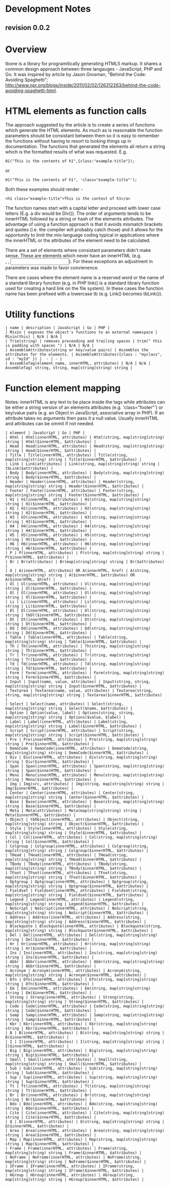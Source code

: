 Development Notes
=================
revision 0.0.2
--------------

# Overview

tbone is a library for programitically generating HTML5 markup. It shares a common design approach between three langauges - JavaScript, PHP and Go. It was inspired by article by Jason Grosman, "Behind the Code: Avoiding Spaghetti"; http://www.npr.org/blogs/inside/2011/02/02/126312263/behind-the-code-avoiding-spaghetti-html.

# HTML elements as function calls

The approach suggested by the article is to create a series of functions which generate the HTML elements. As much as is reasonable the function parameters should be consistant between them so it is easy to remember the functions without having to resort to looking things up in documentation. The functions that generated the elements all return a string which is the formatted results of what was requested. E.g.

    H1("This is the contents of h1",{class:"example-title"});

or

    H1("This is the contents of h1", 'class="example-title"');

Both these examples should render -

    <h1 class="example-title">This is the contest of h1</a>

The function names start with a capital letter and proceed with lower case letters (E.g. a div would be Div()). The order of arguments tends to be innerHTML followed by a string or hash of the elements attributes. The advantage of using a function approach is that it avoids mismatch brackets and quotes (i.e. the compiler will probably catch those) and it allows for the opportunity to limit the mix-language coding typical in applications where the innerHTML or the attributes of the element need to be calculated.

There are a set of elements where consistant parameters didn't make sense. These are elements which never have an innerHTML (e.g. <br />, <img />, <input />). For these exceptions an adjustment in parameters was made to favor convienence.

There are cases where the element name is a reserved word or the name of a standard library function (e.g. in PHP link() is a standard library function used for creating a hard link on the file system). In these cases the function name has been prefixed with a lowercase tb (e.g. Link() becomes tbLink()).

# Utility functions

    | name | description | JavaScript | Go | PHP |
    | Mixin | exposes the object's functions to an external namespace | Mixin(this) | N/A | N/A |
    | Trim(string) | removes preceeding and trailing spaces | trim(" this is padding with spaces ") | N/A | N/A |
    | AssembleAttributes(string or key/value pairs) | Assembles the attributes for the elements. | AssembleAttributes({class : "myclass", id : "myId" }) |  - | - |
    | AssembleTag(element_name, innerHTML, attributes) | N/A | N/A | AssembleTag( string, string, map[string]string) string |


# Function element mapping

Notes: innerHTML is any text to be place inside the tags while attributes can be either a string version of an elements attributes (e.g. 'class="footer"') or key/value pairs (e.g. an Object in JavaScript, associative array in PHP). If an attribute takes no arguments then pass it a null value. Usually innerHTML and attributes can be ommit if not needed.

    | element | JavaScript | Go | PHP |
    | Html | Html(innerHTML, attributes) | Html(string, map[string]string) string | Html($innerHTML, $attributes) |
    | Head | Head(innerHTML, attributes) | Head(string, map[string]string) string | Head($innerHTML, $attributes) |
    | Title | Title(innerHTML, attributes) | Title(string, map[string]string) string | Title($innerHTML, $attributes) |
    | Link | Link(attributes) | Link(string, map[string]string) string | tbLink($attributes) |
    | Body | Body(innerHTML, attributes) | Body(string, map[string]string) string | Body($innerHTML, $attributes) |
    | Header | Header(innerHTML, attributes) | Header(string, map[string]string) string | Header($innerHTML, $attributes) |
    | Footer | Footer(innerHTML, attributes) | Footer(string, map[string]string) string | Footer($innerHTML, $attributes) |
    | H1 | H1(innerHTML, attributes) | H1(string, map[string]string) string | H1($innerHTML, $attributes) |
    | H2 | H2(innerHTML, attributes) | H2(string, map[string]string) string | H2($innerHTML, $attributes) |
    | H3 | H3(innerHTML, attributes) | H3(string, map[string]string) string | H3($innerHTML, $attributes) |
    | H4 | H4(innerHTML, attributes) | H4(string, map[string]string) string | H4($innerHTML, $attributes) |
    | H5 | H5(innerHTML, attributes) | H5(string, map[string]string) string | H5($innerHTML, $attributes) |
    | H6 | H6(innerHTML, attributes) | H6(string, map[string]string) string | H6($innerHTML, $attributes) |
    | P | P(innerHTML, attributes) | P(string, map[string]string) string | P($innerHTML, $attributes) |
    | Br | Br(attributes) | Br(map[string]string) string | Br($attributes) |
    | A | A(innerHTML, attributes) OR A(innerHTML, href) | A(string, map[string]string) string | A($innerHTML, $attributes) OR A($innerHTML, $href) |
    | Ul | Ul(innerHTML, attributes) | Ul(string, map[string]string) string | Ul($innerHTML, $attributes) |
    | Ol | Ol(innerHTML, attributes) | Ol(string, map[string]string) string | Ol($innerHTML, $attributes) |
    | Li | Li(innerHTML, attributes) | Li(string, map[string]string) string | Li($innerHTML, $attributes) |
    | Dl | Dl(innerHTML, attributes) | Dl(string, map[string]string) string | tbDl($innerHTML, $attributes) |
    | Dt | Dt(innerHTML, attributes) | Dt(string, map[string]string) string | Dt($innerHTML, $attributes) |
    | Dd | Dd(innerHTML, attributes) | Dd(string, map[string]string) string | Dd($innerHTML, $attributes) |
    | Table | Table(innerHTML, attributes) | Table(string, map[string]string) string | Table($innerHTML, $attributes) |
    | Th | Th(innerHTML, attributes) | Th(string, map[string]string) string | Th($innerHTML, $attributes) |
    | Tr | Tr(innerHTML, attributes) | Tr(string, map[string]string) string | Tr($innerHTML, $attributes) |
    | Td | Td(innerHTML, attributes) | Td(string, map[string]string) string | Td($innerHTML, $attributes) |
    | Form | Form(innerHTML, attributes) | Form(string, map[string]string) string | Form($innerHTML, $attributes) |
    | Input | Input(name, value, attributes) | Input(string, string, map[string]string) string | Input($innerHTML, $attributes) |
    | Textarea | Textarea(name, value, attributes) | Textarea(string, string, map[string]string) string | Textarea($innerHTML, $attributes) |
    | Select | Select(name, attributes) | Select(string, map[string]string) string | Select($name, $attributes) |
    | Option | Option(value, label) | Options(string, string, map[string]string) string | Options($value, $label) |
    | Label | Label(innerHTML, attributes) | Label(string, map[string]string) string | Label($innerHTML, $attributes) |
    | Script | Script(innerHTML, attributes) | Script(string, map[string]string) string | Script($innerHTML, $attributes) |
    | Pre | Pre(innerHTML, attributes) | Pre(string, map[string]string) string | Pre($innerHTML, $attributes) |
    | DemoCode | DemoCode(innerHTML, attributes) | DemoCode(string, map[string]string) string | DemoCode($innerHTML, $attributes) |
    | Div | Div(innerHTML, attributes) | Div(string, map[string]string) string | Div($innerHTML, $attributes) |
    | Span | Span(innerHTML, attributes) | Span(string, map[string]string) string | Span($innerHTML, $attributes) |
    | Menu | Menu(innerHTML, attributes) | Menu(string, map[string]string) string | Menu($innerHTML, $attributes) |
    | Img | Img(src, attributes) | Img(string, map[string]string) string | Img($innerHTML, $attributes) |
    | Center | Center(innerHTML, attributes) | Center(string, map[string]string) string | Center($innerHTML, $attributes) |
    | Base | Base(innerHTML, attributes) | Base(string, map[string]string) string | Base($innerHTML, $attributes) |
    | Meta | Meta(attributes) | Meta(map[string]string) string | Meta($innerHTML, $attributes) |
    | Object | tbObject(innerHTML, attributes) | Object(string, map[string]string) string | Object($innerHTML, $attributes) |
    | Style | Style(innerHTML, attributes) | Style(string, map[string]string) string | Style($innerHTML, $attributes) |
    | Col | Col(innerHTML, attributes) | Col(string, map[string]string) string | Col($innerHTML, $attributes) |
    | Colgroup | Colgroup(innerHTML, attributes) | Colgroup(string, map[string]string) string | Colgroup($innerHTML, $attributes) |
    | THead | THead(innerHTML, attributes) | THead(string, map[string]string) string | THead($innerHTML, $attributes) |
    | TBody | TBody(innerHTML, attributes) | TBody(string, map[string]string) string | TBody($innerHTML, $attributes) |
    | TFoot | TFoot(innerHTML, attributes) | TFoot(string, map[string]string) string | TFoot($innerHTML, $attributes) |
    | Optgroup | Optgroup(innerHTML, attributes) | Optgroup(string, map[string]string) string | Optgroup($innerHTML, $attributes) |
    | Fieldset | Fieldset(innerHTML, attributes) | Fieldset(string, map[string]string) string | Fieldset($innerHTML, $attributes) |
    | Legend | Legend(innerHTML, attributes) | Legend(string, map[string]string) string | Legend($innerHTML, $attributes) |
    | NoScript | NoScript(innerHTML, attributes) | NoScript(string, map[string]string) string | NoScript($innerHTML, $attributes) |
    | Address | Address(innerHTML, attributes) | Address(string, map[string]string) string | Address($innerHTML, $attributes) |
    | Blockquote | Blockquote(innerHTML, attributes) | Blockquote(string, map[string]string) string | Blockquote($innerHTML, $attributes) |
    | Del | Del(innerHTML, attributes) | Del(string, map[string]string) string | Del($innerHTML, $attributes) |
    | Hr | Hr(innerHTML, attributes) | Hr(string, map[string]string) string | Hr($innerHTML, $attributes) |
    | Ins | Ins(innerHTML, attributes) | Ins(string, map[string]string) string | Ins($innerHTML, $attributes) |
    | Abbr | Abbr(innerHTML, attributes) | Abbr(string, map[string]string) string | Abbr($innerHTML, $attributes) |
    | Acronym | Acronym(innerHTML, attributes) | Acronym(string, map[string]string) string | Acronym($innerHTML, $attributes) |
    | Dfn | Dfn(innerHTML, attributes) | Dfn(string, map[string]string) string | Dfn($innerHTML, $attributes) |
    | Em | Em(innerHTML, attributes) | Em(string, map[string]string) string | Em($innerHTML, $attributes) |
    | Strong | Strong(innerHTML, attributes) | Strong(string, map[string]string) string | Strong($innerHTML, $attributes) |
    | Code | Code(innerHTML, attributes) | Code(string, map[string]string) string | Code($innerHTML, $attributes) |
    | Samp | Samp(innerHTML, attributes) | Samp(string, map[string]string) string | Samp($innerHTML, $attributes) |
    | Kbr | Kbr(innerHTML, attributes) | Kbr(string, map[string]string) string | Kbr($innerHTML, $attributes) |
    | B | B(innerHTML, attributes) | B(string, map[string]string) string | B($innerHTML, $attributes) |
    | I | I(innerHTML, attributes) | I(string, map[string]string) string | I($innerHTML, $attributes) |
    | Big | Big(innerHTML, attributes) | Big(string, map[string]string) string | Big($innerHTML, $attributes) |
    | Small | Small(innerHTML, attributes) | Small(string, map[string]string) string | Small($innerHTML, $attributes) |
    | Sub | Sub(innerHTML, attributes) | Sub(string, map[string]string) string | Sub($innerHTML, $attributes) |
    | Sup | Sup(innerHTML, attributes) | Sup(string, map[string]string) string | Sup($innerHTML, $attributes) |
    | Tt | Tt(innerHTML, attributes) | Tt(string, map[string]string) string | Tt($innerHTML, $attributes) |
    | Br | Br(innerHTML, attributes) | Br(string, map[string]string) string | Br($innerHTML, $attributes) |
    | Bdo | Bdo(innerHTML, attributes) | Bdo(string, map[string]string) string | Bdo($innerHTML, $attributes) |
    | Cite | Cite(innerHTML, attributes) | Cite(string, map[string]string) string | Cite($innerHTML, $attributes) |
    | Q | Q(innerHTML, attributes) | Q(string, map[string]string) string | Q($innerHTML, $attributes) |
    | Area | Area(innerHTML, attributes) | Area(string, map[string]string) string | Area($innerHTML, $attributes) |
    | Map | Map(innerHTML, attributes) | Map(string, map[string]string) string | Map($innerHTML, $attributes) |
    | Frame | Frame(innerHTML, attributes) | Frame(string, map[string]string) string | Frame($innerHTML, $attributes) |
    | NoFrame | NoFrame(innerHTML, attributes) | NoFrame(string, map[string]string) string | NoFrame($innerHTML, $attributes) |
    | IFrame | IFrame(innerHTML, attributes) | IFrame(string, map[string]string) string | IFrame($innerHTML, $attributes) |
    | HGroup | HGroup(innerHTML, attributes) | HGroup(string, map[string]string) string | HGroup($innerHTML, $attributes) |

